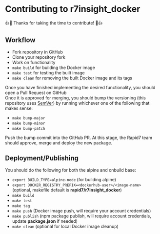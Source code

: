 # Contributing to r7insight_docker

:+1::tada: Thanks for taking the time to contribute! :tada::+1:

## Workflow

- Fork repository in GitHub
- Clone your repository fork
- Work on functionality
- `make build` for building the Docker image
- `make test` for testing the built image
- `make clean` for removing the built Docker image and its tags

Once you have finished implementing the desired functionality, you should open a Pull Request on GitHub  
Once it is approved for merging, you should bump the versioning (this repository uses [SemVer](https://semver.org/)) by running whichever one of the following that makes sense:
- `make bump-major`
- `make bump-minor`
- `make bump-patch`

Push the bump commit into the GitHub PR.
At this stage, the Rapid7 team should approve, merge and deploy the new package.

## Deployment/Publishing

You should do the following for both the alpine and onbuild base:
- `export BUILD_TYPE=alpine-node` (for building alpine)
- `export DOCKER_REGISTRY_PREFIX=<dockerhub-user>/<image-name>` (optional, makefile default is **rapid7/r7insight_docker**)
- `make build`
- `make test`
- `make tag`
- `make push` (Docker image push, will require your account credentials)
- `make publish` (npm package publish, will require account credentials, update **package.json** if needed)
- `make clean` (optional for local Docker image cleanup)

